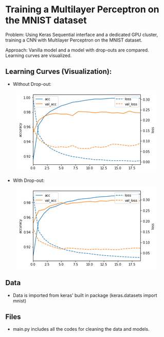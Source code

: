 # Training a Multilayer Perceptron on the MNIST dataset

Problem: Using Keras Sequential interface and a dedicated GPU cluster, training a CNN with Multilayer Perceptron on the MNIST dataset.

Approach:  Vanilla model and a model with drop-outs are compared. Learning curves are visualized.

## Learning Curves (Visualization):
- Without Drop-out:
<p align="center">
  <img src="withoutdropout.png"/>
</p>

- With Drop-out:
<p align="center">
  <img src="usingdropout.png"/>
</p>

## Data 
- Data is imported from keras' built in package (keras.datasets import mnist)

## Files
- main.py includes all the codes for cleaning the data and models.

